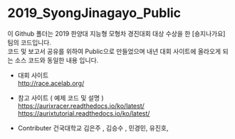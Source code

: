 # 2019_SyongJinagayo_Public

이 Github 폴더는 2019 한양대 지능형 모형차 경진대회 대상 수상을 한 [숑지나가요] 팀의 코드입니다.\
코드 및 보고서 공유를 위하여 Public으로 만들었으며 내년 대회 사이트에 올라오게 되는 소스 코드와 동일한 내용 입니다.

- 대회 사이트 \
http://race.acelab.org/

- 참고 사이트 ( 예제 코드 및 설명 )\
https://aurixracer.readthedocs.io/ko/latest/
https://aurixtutorial.readthedocs.io/ko/latest/

- Contributer
건국대학교 김은주 , 김승수 , 민경민, 유진호, 
